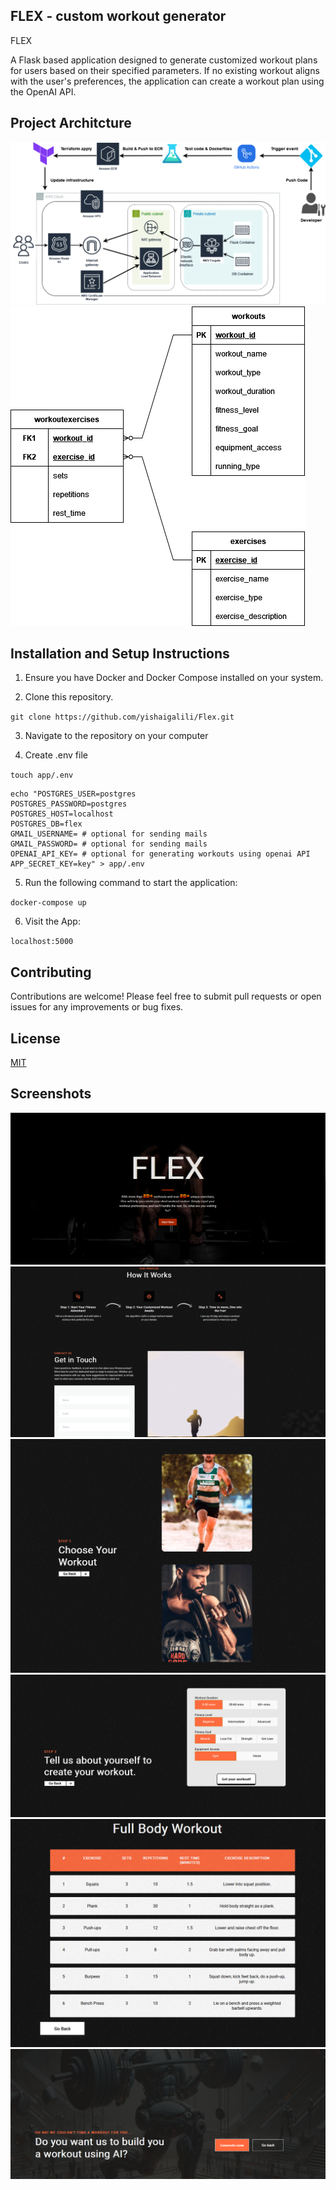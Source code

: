 ## FLEX - custom workout generator

FLEX

A Flask based application designed to generate customized workout plans for users based on their specified parameters.
If no existing workout aligns with the user's preferences, the application can create a workout plan using the OpenAI API.



## Project Architcture

![flex-diagram](images/workflow.png)
![sql](images/db.png)


## Installation and Setup Instructions

1. Ensure you have Docker and Docker Compose installed on your system. 

2. Clone this repository.
   
  `git clone https://github.com/yishaigalili/Flex.git`

3. Navigate to the repository on your computer

4. Create .env file

  `touch app/.env`
  ```
  echo "POSTGRES_USER=postgres
  POSTGRES_PASSWORD=postgres
  POSTGRES_HOST=localhost
  POSTGRES_DB=flex
  GMAIL_USERNAME= # optional for sending mails
  GMAIL_PASSWORD= # optional for sending mails
  OPENAI_API_KEY= # optional for generating workouts using openai API
  APP_SECRET_KEY=key" > app/.env
```


5. Run the following command to start the application:

`docker-compose up`  

6. Visit the App:

`localhost:5000`

## Contributing

Contributions are welcome! Please feel free to submit pull requests or open issues for any improvements or bug fixes.


## License

[MIT](https://choosealicense.com/licenses/mit/)


## Screenshots
![Screenshot 1](images/app1.png)
![Screenshot 2](images/app2.png)
![Screenshot 3](images/app3.png)
![Screenshot 4](images/app4.png)
![Screenshot 5](images/app5.png)
![Screenshot 6](images/app6.png)

